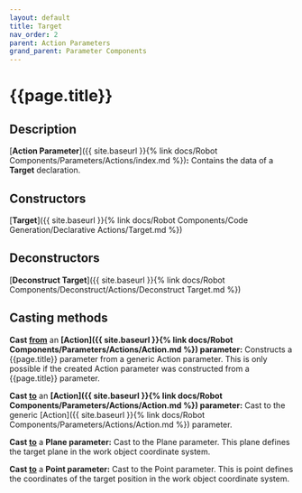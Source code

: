 ```yaml
---
layout: default
title: Target
nav_order: 2
parent: Action Parameters
grand_parent: Parameter Components
---
```


# **{{page.title}}**

## **Description**

[**Action Parameter**]({{ site.baseurl }}{% link docs/Robot Components/Parameters/Actions/index.md %})**:** 
Contains the data of a **Target** declaration. 

## **Constructors**

[**Target**]({{ site.baseurl }}{% link docs/Robot Components/Code Generation/Declarative Actions/Target.md %})

## **Deconstructors**

[**Deconstruct Target**]({{ site.baseurl }}{% link docs/Robot Components/Deconstruct/Actions/Deconstruct Target.md %})

## **Casting methods**

**Cast <u>from</u>** an **[Action]({{ site.baseurl }}{% link docs/Robot Components/Parameters/Actions/Action.md %}) parameter:** Constructs a {{page.title}} parameter from a generic Action parameter. This is only possible if the created Action parameter was constructed from a {{page.title}} parameter.

**Cast <u>to</u>** an **[Action]({{ site.baseurl }}{% link docs/Robot Components/Parameters/Actions/Action.md %}) parameter:** Cast to the generic [Action]({{ site.baseurl }}{% link docs/Robot Components/Parameters/Actions/Action.md %}) parameter. 

**Cast <u>to</u>** a **Plane parameter:** Cast to the Plane parameter. This plane defines the target plane in the work object coordinate system. 

**Cast <u>to</u>** a **Point parameter:** Cast to the Point parameter. This is point defines the coordinates of the target position in the work object coordinate system. 

